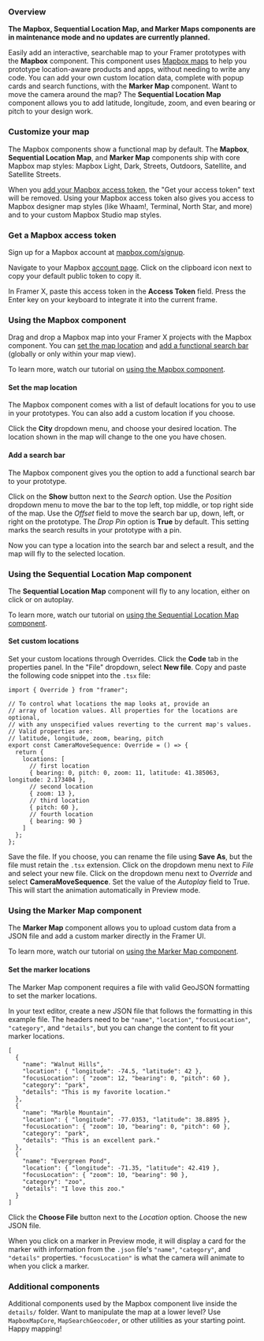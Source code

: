 ### Overview

**The Mapbox, Sequential Location Map, and Marker Maps components are in maintenance mode and no updates are currently planned.**

Easily add an interactive, searchable map to your Framer prototypes with the **Mapbox** component. This component uses [Mapbox maps](https://www.mapbox.com/) to help you prototype location-aware products and apps, without needing to write any code. You can add your own custom location data, complete with popup cards and search functions, with the **Marker Map** component. Want to move the camera around the map? The **Sequential Location Map** component allows you to add latitude, longitude, zoom, and even bearing or pitch to your design work.

### Customize your map

The Mapbox components show a functional map by default. The **Mapbox**, **Sequential Location Map**, and **Marker Map** components ship with core Mapbox map styles: Mapbox Light, Dark, Streets, Outdoors, Satellite, and Satellite Streets.

When you [add your Mapbox access token](#get-a-mapbox-access-token), the "Get your access token" text will be removed. Using your Mapbox access token also gives you access to Mapbox designer map styles (like Whaam!, Terminal, North Star, and more) and to your custom Mapbox Studio map styles.

### Get a Mapbox access token

Sign up for a Mapbox account at [mapbox.com/signup](https://www.mapbox.com/signup/).

Navigate to your Mapbox [account page](https://www.mapbox.com/account). Click on the clipboard icon next to copy your default public token to copy it.

In Framer X, paste this access token in the **Access Token** field. Press the Enter key on your keyboard to integrate it into the current frame.

### Using the Mapbox component
Drag and drop a Mapbox map into your Framer X projects with the Mapbox component. You can [set the map location](#set-the-map-location) and [add a functional search bar](#add-a-search-bar) (globally or only within your map view).

To learn more, watch our tutorial on [using the Mapbox component](https://www.youtube.com/embed/hY4W0MGHNog).

#### Set the map location

The Mapbox component comes with a list of default locations for you to use in your prototypes. You can also add a custom location if you choose.

Click the **City** dropdown menu, and choose your desired location. The location shown in the map will change to the one you have chosen.

#### Add a search bar

The Mapbox component gives you the option to add a functional search bar to your prototype.

Click on the **Show** button next to the _Search_ option. Use the _Position_ dropdown menu to move the bar to the top left, top middle, or top right side of the map. Use the _Offset_ field to move the search bar up, down, left, or right on the prototype. The _Drop Pin_ option is **True** by default. This setting marks the search results in your prototype with a pin.

Now you can type a location into the search bar and select a result, and the map will fly to the selected location.

### Using the Sequential Location Map component
The **Sequential Location Map** component will fly to any location, either on click or on autoplay.

To learn more, watch our tutorial on [using the Sequential Location Map component](https://www.youtube.com/embed/NyK7e15xVr4).

#### Set custom locations

Set your custom locations through Overrides. Click the **Code** tab in the properties panel. In the "File" dropdown, select **New file**. Copy and paste the following code snippet into the `.tsx` file:

```
import { Override } from "framer";

// To control what locations the map looks at, provide an
// array of location values. All properties for the locations are optional,
// with any unspecified values reverting to the current map's values.
// Valid properties are:
// latitude, longitude, zoom, bearing, pitch
export const CameraMoveSequence: Override = () => {
  return {
    locations: [
      // first location
      { bearing: 0, pitch: 0, zoom: 11, latitude: 41.385063, longitude: 2.173404 },
      // second location
      { zoom: 13 },
      // third location
      { pitch: 60 },
      // fourth location
      { bearing: 90 }
    ]
  };
};
```

Save the file. If you choose, you can rename the file using **Save As**, but the file must retain the `.tsx` extension. Click on the dropdown menu next to _File_ and select your new file. Click on the dropdown menu next to _Override_ and select **CameraMoveSequence**. Set the value of the _Autoplay_ field to True. This will start the animation automatically in Preview mode.

### Using the Marker Map component
The **Marker Map** component allows you to upload custom data from a JSON file and add a custom marker directly in the Framer UI.

To learn more, watch our tutorial on [using the Marker Map component](https://www.youtube.com/embed/rA__YY3Hxv4).

#### Set the marker locations

The Marker Map component requires a file with valid GeoJSON formatting to set the marker locations.

In your text editor, create a new JSON file that follows the formatting in this example file. The headers need to be `"name"`, `"location"`, `"focusLocation"`, `"category"`, and `"details"`, but you can change the content to fit your marker locations.

```
[
  {
    "name": "Walnut Hills",
    "location": { "longitude": -74.5, "latitude": 42 },
    "focusLocation": { "zoom": 12, "bearing": 0, "pitch": 60 },
    "category": "park",
    "details": "This is my favorite location."
  },
  {
    "name": "Marble Mountain",
    "location": { "longitude": -77.0353, "latitude": 38.8895 },
    "focusLocation": { "zoom": 10, "bearing": 0, "pitch": 60 },
    "category": "park",
    "details": "This is an excellent park."
  },
  {
    "name": "Evergreen Pond",
    "location": { "longitude": -71.35, "latitude": 42.419 },
    "focusLocation": { "zoom": 10, "bearing": 90 },
    "category": "zoo",
    "details": "I love this zoo."
  }
]
```

Click the **Choose File** button next to the _Location_ option. Choose the new JSON file.

When you click on a marker in Preview mode, it will display a card for the marker with information from the `.json` file's `"name"`, `"category"`, and `"details"` properties. `"focusLocation"` is what the camera will animate to when you click a marker.

### Additional components

Additional components used by the Mapbox component live inside the `details/` folder. Want to manipulate the map at a lower level? Use `MapboxMapCore`, `MapSearchGeocoder`, or other utilities as your starting point. Happy mapping!
